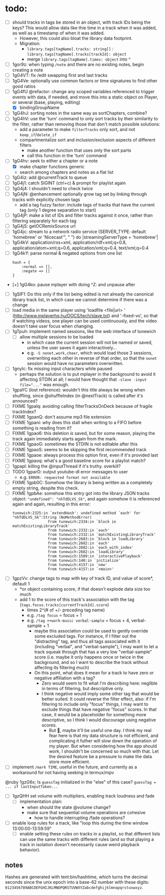 # todo:
- [ ] should tracks in tags be stored in an object, with track IDs being the keys? This would allow data like thie time in a track when it was added, as well as a timestamp of when it was added.
	- However, this could also bloat the library data footprint.
	- Migration:
		- `library.tags[tagName].tracks: string[]` : `library.tags[tagName].tracks[trackId]: object`
		- merge `library.tags[tagName].times: object` into ^
- [ ] 1gor9z: when typing `/note` and there are no existing notes, begin creating a note
- [ ] 1gG4VT: fix /edit swapping first and last tracks
- [ ] 1gG4Ve: optionally use common factors or time signatures to find other good ratios
- [ ] 1gG4fU @refactor: change any scoped variables referenced to trigger events with data, if needed, and move this into a static object on Player, or several (base, playing, editing)
	- [x] bindingGroupName
- [ ] 1gG4hJ: sorting notes in the same way as sortChapters, combine?
- [ ] 1gG4hV: use the 'turn' command to only sort tracks by their similarity to the filter, rather than removing those that don't match
	possible solutions:
	- add a parameter to make `filterTracks` only sort, and not `keep_if`/`delete_if`
	- compartmentalize sort and inclusion/exclusion aspects of different filters
		- make another function that uses only the sort parts
		- call this function in the 'turn' command
- [ ] 1gG4hv: seek to either a chapter or a note
	- [x] make chapter functions generic
	- search among chapters and notes as a flat list
- [ ] 1gG4iz: add @currentTrack to queue
- [ ] 1gG4j1: catch SIGINT (ctrl+c) & prompt for playlist again
- [ ] 1gG4j4: I shouldn't need to check twice
- [ ] 1gG4jN: @enhancement optionally grow tag set by linking through tracks with explicitly chosen tags
	- add a tag fuzzy factor: include tags of tracks that have the current tag (only 1 degree separation to start)
- [ ] 1gG4jP: make a list of IDs and filter tracks against it once, rather than filtering separately for each tag
- [ ] 1gG4jS: getOCRemixSource url
- [ ] 1gG4jc: stream to a network radio service (SERVER_TYPE: default 'homebrew' or 'Nicecast'", " ") do |streamingServerType = 'homebrew'|
- [ ] 1gG4kV: application/rss+xml, application/rdf+xml;q=0.8, application/atom+xml;q=0.6, application/xml;q=0.4, text/xml;q=0.4
- [ ] 1gG4kY: parse normal & negated options from one list
	```
	hash = {
		:normal => [],
		:negate => []
	}
	```
- [+] 1gG4ko: pause mplayer with doing ^Z: and unpause after
- [ ] 1gSlF1: Do this only if the list being edited is not already the canonical library track list, in which case we cannot determine if there was a change
- [ ] load media in the same player using 'loadfile <file|url> <append>' (http://www.mplayerhq.hu/DOCS/tech/slave.txt) and '-fixed-vo', so that if watching videos, one player can be used continuously, and the video doesn't take user focus when changing.
- [ ] 1gTpuh: implement named sessions, like the web interface of tunewich
	- [ ] allow multiple sessions to be loaded
		- in which case the current session will not be named or saved, unless the user saves it again interactively...
		- e.g. `-S nonet,work,cheer`, which would load those 3 sessions, overwriting each other in reverse of that order, so that the `nonet` session would have no parameters overwritten.
- [ ] 1gnyIc: fix missing input characters while paused
	- perhaps the solution is to put mplayer in the background to avoid it affecting STDIN at all; I would have thought that `-slave -input file="..."` was enough.
- [ ] 1gpaYC (lost reference): wouldn't this title always be wrong when shuffling, since @shuffleIndex (in @nextTrack) is called after it's announced?
- [ ] FIXME 1gpalq: avoiding calling filterTracksOnDeck because of fragile trackIndex?
- [ ] FIXME 1gpanQ: don't assume mp3 file extension
- [ ] FIXME 1gpani: why does this stall when writing to a FIFO before something is reading from it?
- [ ] FIXME 1gpao6: this deletion _is_ saved, but for some reason, playing the track again immediately starts again from the mark.
- [ ] FIXME 1gpaoG: sometimes the STDIN is not editable after this
- [ ] FIXME 1gpaoS: seems to be skipping the first recommended track
- [ ] FIXME 1gpaoe: always process this option first, even if it's provided last
- [ ] FIXME 1gpaoq: what's a good baseline score for a playlist match?
- [ ] 1gpapl: killing the @inputThread if it's truthy. overkill?
- [ ] TODO 1gparD: output youtube-dl error messages to user
	- e.g. `ERROR: requested format not available`
- [ ] FIXME 1gpb0C: Somehow the library is being written as a completely empty string, despite this check.
- [ ] FIXME 1gpbAe: somehow this entry got into the library JSON tracks object: `"undefined": "nhTdDLVS_Sk"`, and again somehow it is referenced again and again, resulting in this error:
	```
	tunewich:2325:in `extendHash': undefined method `each' for "nhTdDLVS_Sk":String (NoMethodError)
					from tunewich:2334:in `block in matchExistingLibraryTrack'
					from tunewich:2332:in `each'
					from tunewich:2332:in `matchExistingLibraryTrack'
					from tunewich:2683:in `block in loadLibrary'
					from tunewich:2682:in `each'
					from tunewich:2682:in `each_with_index'
					from tunewich:2682:in `loadLibrary'
					from tunewich:1589:in `interactivePlayback'
					from tunewich:140:in `initialize'
					from tunewich:4157:in `new'
					from tunewich:4157:in `<main>'
	```
- [ ] 1gpzVv: change tags to map with key of track ID, and value of score\*, default 1
  - \*or object containing score, if that doesn't explode data size too much
  - add 1 to the score of this track's association with the tag (`tags.focus.tracks[currentTrackId].score`)
    - times 2^(# of +/- preceding tag name)
    - e.g. `/tag focus` = focus + 1
    - e.g. `/tag ++work-music verbal-sample` = focus + 4, verbal-sample + 1
      - maybe this association could be used to gently override some excluded tags. For instance, if I filter out the "distracting" tag, and thus all tags associated with it (including "verbal", and "verbal-sample"), I may want to let a track squeak through that has a very low "verbal-sample" score (i.e. maybe it only happens once or twice in the background, and so I want to describe the track without affecting its filtering much)
      - On this point, what does it mean for a track to have zero or negative affiliation with a tag?
        - Zero would seem to fit what I'm describing here: neglible in terms of filtering, but descriptive only.
        - I think negative would imply some other tag that would be better suited. It could reverse the filter effect, also: if I'm filtering to include only "focus" things, I may want to exclude things that have negative "focus" scores. In that case, it would be a placeholder for something more descriptive, so I think I would discourage using negative scores.
          - But :shrug:, maybe it'll be useful one day. I think my real fear here is that my data structure is not efficient, and complicating it futher will slow down the operation of my player. But when considering how the app should work, I shouldn't be concerned so much with that. Let the desired feature be a pressure to make the data store more efficient.
- [ ] implement `/mark TIME`, useful in the future, and currently as a workaround for not having seeking in termux/mpv

@ruby 1gzG6x; Is `guessTag` initialized in the "else" of this case? `guessTag = ... if lastInputToken...`

- [ ] 1gzQHH set volume with multipliers, enabling track loudness and fade
	- [ ] implementation plan:
		- when should the state @volume change?
		- make sure that sequential volume operations are cohesive
			- how to handle interrupting /fade operations?

- [ ] enable loop rules for a track, like "loop this during the time window 13:00:00-13:59:59"
	- [ ] enable setting these rules on tracks in a playlist, so that different lists can use the same tracks with different rules (and so that playing a track in isolation doesn't necessarily cause weird playback behavior).

## notes

Hashes are generated with tent:bin/hashtime, which turns the decimal seconds since the unix epoch into a base-62 number with these digits: `0123456789ABCDEFGHIJKLMNOPQRSTUVWXYZabcdefghijklmnopqrstuvwxyz`.
